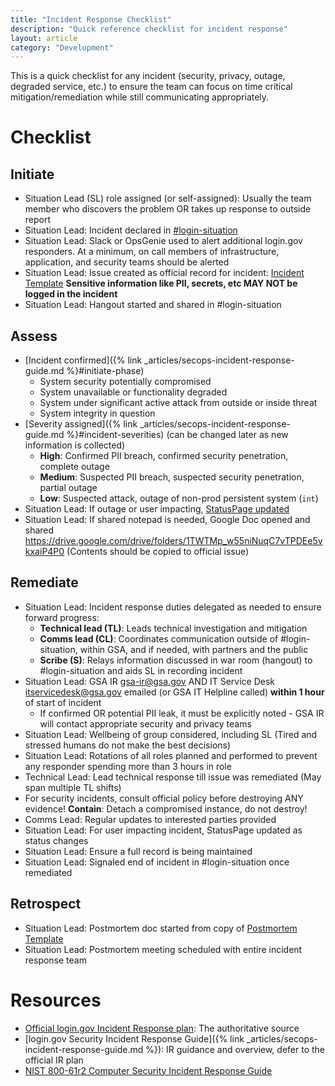 ```yaml
---
title: "Incident Response Checklist"
description: "Quick reference checklist for incident response"
layout: article
category: "Development"
---
```


This is a quick checklist for any incident (security, privacy, outage, degraded service, etc.) to ensure the team can focus on time critical mitigation/remediation while still communicating appropriately.

# Checklist

## Initiate

* Situation Lead (SL) role assigned (or self-assigned): Usually the team member who discovers the problem OR takes up response to outside report
* Situation Lead: Incident declared in [#login-situation](https://gsa-tts.slack.com/archives/C5QUGUANN)
* Situation Lead: Slack or OpsGenie used to alert additional login.gov responders. At a minimum, on call members of infrastructure, application, and security teams should be alerted
* Situation Lead: Issue created as official record for incident: [Incident Template](https://github.com/18F/identity-security-private/issues/new?template%3Dincident_commander_template.md)  **Sensitive information like PII, secrets, etc MAY NOT be logged in the incident**
* Situation Lead: Hangout started and shared in #login-situation

## Assess

* [Incident confirmed]({% link _articles/secops-incident-response-guide.md %}#initiate-phase)
  - System security potentially compromised
  - System unavailable or functionality degraded
  - System under significant active attack from outside or inside threat
  - System integrity in question
* [Severity assigned]({% link _articles/secops-incident-response-guide.md %}#incident-severities) (can be changed later as new information is collected)
  - **High**: Confirmed PII breach, confirmed security penetration, complete outage
  - **Medium**: Suspected PII breach, suspected security penetration, partial outage
  - **Low**: Suspected attack, outage of non-prod persistent system (`int`)
* Situation Lead: If outage or user impacting, [StatusPage updated](https://manage.statuspage.io/login)
* Situation Lead: If shared notepad is needed, Google Doc opened and shared <https://drive.google.com/drive/folders/1TWTMp_w55niNuqC7vTPDEe5vkxaiP4P0>  (Contents should be copied to official issue)

## Remediate

* Situation Lead: Incident response duties delegated as needed to ensure forward progress:
  * **Technical lead (TL)**: Leads technical investigation and mitigation
  * **Comms lead (CL)**: Coordinates communication outside of #login-situation, within GSA, and if needed, with partners and the public
  * **Scribe (S)**: Relays information discussed in war room (hangout) to #login-situation and aids SL in recording incident
* Situation Lead: GSA IR <gsa-ir@gsa.gov> AND IT Service Desk <itservicedesk@gsa.gov> emailed (or GSA IT Helpline called) **within 1 hour** of start of incident
  * If confirmed OR potential PII leak, it must be explicitly noted - GSA IR will contact appropriate security and privacy teams
* Situation Lead: Wellbeing of group considered, including SL (Tired and stressed humans do not make the best decisions)
* Situation Lead: Rotations of all roles planned and performed to prevent any responder spending more than 3 hours in role
* Technical Lead: Lead technical response till issue was remediated (May span multiple TL shifts)
* For security incidents, consult official policy before destroying ANY evidence! **Contain**: Detach a compromised instance, do not destroy!
* Comms Lead: Regular updates to interested parties provided
* Situation Lead: For user impacting incident, StatusPage updated as status changes
* Situation Lead: Ensure a full record is being maintained
* Situation Lead: Signaled end of incident in #login-situation once remediated

## Retrospect

* Situation Lead: Postmortem doc started from copy of [Postmortem Template](https://drive.google.com/open?id=1A9y94VgHPOcaCCTdGRh0aWINOrBjUwo2ZepzBlTM--8)
* Situation Lead: Postmortem meeting scheduled with entire incident response team

# Resources

* [Official login.gov Incident Response plan](https://drive.google.com/file/d/1AQ_TMf7M7WZjHo6hlJ5L3lUxzA57f2oQ/view?usp=sharing): The authoritative source
* [login.gov Security Incident Response Guide]({% link _articles/secops-incident-response-guide.md %}): IR guidance and overview, defer to the official IR plan
* [NIST 800-61r2 Computer Security Incident Response Guide](https://nvlpubs.nist.gov/nistpubs/SpecialPublications/NIST.SP.800-61r2.pdf)
